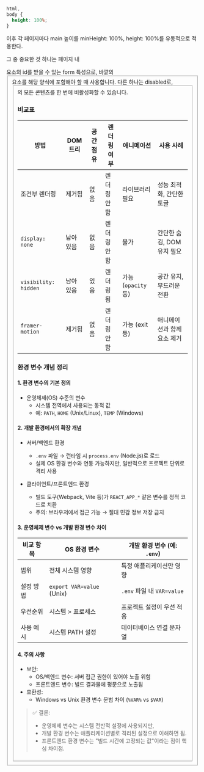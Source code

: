 ```css
html,
body {
  height: 100%;
}
```

이후 각 페이지마다 main 높이를 minHeight: 100%, height: 100%를 유동적으로 적용한다.

그 중 중요한 것 하나는 페이지 내 <form> 요소의 id를 받을 수 있는 form 특성으로, <form> 바깥의 <fieldset> 요소를 해당 양식에 포함해야 할 때 사용합니다. 다른 하나는 disabled로, <fieldset>의 모든 콘텐츠를 한 번에 비활성화할 수 있습니다.

### 비교표

| 방법                 | DOM 트리  | 공간 점유 | 렌더링 여부  | 애니메이션          | 사용 사례                   |
| -------------------- | --------- | --------- | ------------ | ------------------- | --------------------------- |
| 조건부 렌더링        | 제거됨    | 없음      | 렌더링 안 함 | 라이브러리 필요     | 성능 최적화, 간단한 토글    |
| `display: none`      | 남아 있음 | 없음      | 렌더링 안 함 | 불가                | 간단한 숨김, DOM 유지 필요  |
| `visibility: hidden` | 남아 있음 | 있음      | 렌더링됨     | 가능 (`opacity` 등) | 공간 유지, 부드러운 전환    |
| `framer-motion`      | 제거됨    | 없음      | 렌더링 안 함 | 가능 (exit 등)      | 애니메이션과 함께 요소 제거 |

### 환경 변수 개념 정리

#### 1. 환경 변수의 기본 정의

- 운영체제(OS) 수준의 변수
  - 시스템 전역에서 사용되는 동적 값
  - 예: `PATH`, `HOME` (Unix/Linux), `TEMP` (Windows)

#### 2. 개발 환경에서의 확장 개념

- 서버/백엔드 환경
  - `.env` 파일 → 런타임 시 `process.env` (Node.js)로 로드
  - 실제 OS 환경 변수와 연동 가능하지만, 일반적으로 프로젝트 단위로 격리 사용

- 클라이언트/프론트엔드 환경
  - 빌드 도구(Webpack, Vite 등)가 `REACT_APP_*` 같은 변수를 정적 코드로 치환
  - 주의: 브라우저에서 접근 가능 → 절대 민감 정보 저장 금지

#### 3. 운영체제 변수 vs 개발 환경 변수 차이

| 비교 항목 | OS 환경 변수              | 개발 환경 변수 (예: `.env`) |
| --------- | ------------------------- | --------------------------- |
| 범위      | 전체 시스템 영향          | 특정 애플리케이션만 영향    |
| 설정 방법 | `export VAR=value` (Unix) | `.env` 파일 내 `VAR=value`  |
| 우선순위  | 시스템 > 프로세스         | 프로젝트 설정이 우선 적용   |
| 사용 예시 | 시스템 PATH 설정          | 데이터베이스 연결 문자열    |

#### 4. 주의 사항

- 보안:
  - OS/백엔드 변수: 서버 접근 권한이 있어야 노출 위험
  - 프론트엔드 변수: 빌드 결과물에 평문으로 노출됨
- 호환성:
  - Windows vs Unix 환경 변수 문법 차이 (`%VAR%` vs `$VAR`)

> ✅ 결론:
>
> - 운영체제 변수는 시스템 전반적 설정에 사용되지만,
> - 개발 환경 변수는 애플리케이션별로 격리된 설정으로 이해하면 됨.
> - 프론트엔드 환경 변수는 "빌드 시간에 고정되는 값"이라는 점이 핵심 차이점.
